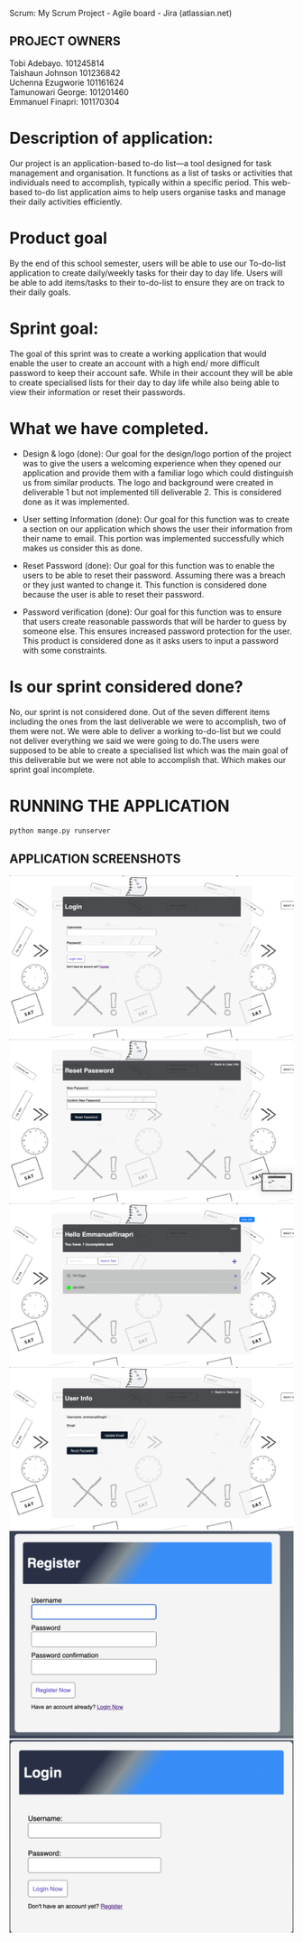 Scrum: My Scrum Project - Agile board - Jira (atlassian.net)

## PROJECT OWNERS
Tobi Adebayo. 101245814 \
Taishaun Johnson 101236842 \
Uchenna Ezugworie 101161624 \
Tamunowari George: 101201460 \
Emmanuel Finapri: 101170304
# Description of application:
Our project is an application-based to-do list—a tool designed for task management and organisation. It functions as a list of tasks or activities that individuals need to accomplish, typically within a specific period.
This web-based to-do list application aims to help users organise tasks and manage their daily activities efficiently.
# Product goal
By the end of this school semester, users will be able to use our To-do-list application to create daily/weekly tasks for their day to day life. Users will be able to add items/tasks to their to-do-list to ensure they are on track to their daily goals.
# Sprint goal:
The goal of this sprint was to create a working application that would enable the user to create an account with a high end/ more difficult password to keep their account safe. While in their account they will be able to create specialised lists for their day to day life while also being able to view their information or reset their passwords.
# What we have completed.
* Design & logo (done):
Our goal for the design/logo portion of the project was to give the users a welcoming experience when they opened our application and provide them with a familiar logo which could distinguish us from similar products. The logo and background were created in deliverable 1 but not implemented till deliverable 2. This is considered done as it was implemented.

* User setting Information (done):
Our goal for this function was to create a section on our application which shows the user their information from their name to email. This portion was implemented successfully which makes us consider this as done.

* Reset Password (done):
Our goal for this function was to enable the users to be able to reset their password. Assuming there was a breach or they just wanted to change it. This function is considered done because the user is able to reset their password.

* Password verification (done):
Our goal for this function was to ensure that users create reasonable passwords that will be harder to guess by someone else. This ensures increased password protection for the user. This product is considered done as it asks users to input a password with some constraints.


# Is our sprint considered done?
No, our sprint is not considered done. Out of the seven different items including the ones from the last deliverable we were to accomplish, two of them were not. We were able to deliver a working to-do-list but we could not deliver everything we said we were going to do.The users were supposed to be able to create a specialised list which was the main goal of this deliverable but we were not able to accomplish that. Which makes our sprint goal incomplete.
# RUNNING THE APPLICATION
````shell
python mange.py runserver
````
## APPLICATION SCREENSHOTS
![Alt text](/docs/assets/NewLogin.png?raw=true "Optional Title")
![Alt text](/docs/assets/ResetPassword.png?raw=true "Optional Title")
![Alt text](/docs/assets/ToDoList.png?raw=true "Optional Title")
![Alt text](/docs/assets/UserInfoPage.png?raw=true "Optional Title")
![Alt text](/docs/assets/UserRegister.png?raw=true "Optional Title")
![Alt text](/docs/assets/UserLogin.png?raw=true "Optional Title")
